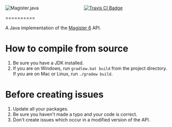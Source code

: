 [<img src="http://i.imgur.com/TSBwaOQ.png" alt="Magister.java" align="left"/>](https://github.com/iLexiconn/magister6-api)
<p align="center">
    <a href="https://travis-ci.org/iLexiconn/magister6-api">
        <img src="https://api.travis-ci.org/iLexiconn/magister6-api.png" alt="Travis CI Badge"/>
    </a>
</p>

==========

A Java implementation of the [Magister 6](http://magister6.nl/) API.

How to compile from source
==========
1. Be sure you have a JDK installed.
2. If you are on Windows, run `gradlew.bat build` from the project directory. If you are on Mac or Linux, run `./gradew build`.

Before creating issues
==========
1. Update all your packages.
2. Be sure you haven't made a typo and your code is correct.
3. Don't create issues which occur in a modified version of the API.
